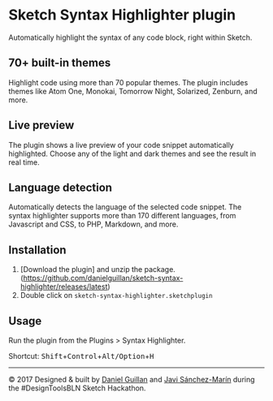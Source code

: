 # Sketch Syntax Highlighter plugin

Automatically highlight the syntax of any code block, right within Sketch.

## 70+ built-in themes

Highlight code using more than 70 popular themes. The plugin includes themes like Atom One, Monokai, Tomorrow Night, Solarized, Zenburn, and more.

## Live  preview

The plugin shows a live preview of your code snippet automatically highlighted. Choose any of the light and dark themes and see the result in real time.

## Language detection

Automatically detects the language of the selected code snippet. The syntax highlighter supports more than 170 different languages, from Javascript and CSS, to PHP, Markdown, and more.

## Installation

1. [Download the plugin] and unzip the package.(https://github.com/danielguillan/sketch-syntax-highlighter/releases/latest)
2. Double click on `sketch-syntax-highlighter.sketchplugin`

## Usage

Run the plugin from the Plugins > Syntax Highlighter.

Shortcut: <kbd>Shift</kbd>+<kbd>Control</kbd>+<kbd>Alt/Option</kbd>+<kbd>H</kbd>

---

© 2017 Designed & built by [Daniel Guillan](https://www.twitter.com/danielguillan) and [Javi Sánchez-Marín](https://www.twitter.com/vieron) during the #DesignToolsBLN Sketch Hackathon.